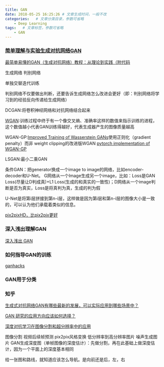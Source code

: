 ```yaml
---
title: GAN
date: 2018-05-25 16:25:26 # 文章生成时间，一般不改
categories:   # 文章分类目录，参数可省略
    - Deep Learning
tags:   # 文章标签，参数可省略
    - GAN
---
```

### [简单理解与实验生成对抗网络GAN](https://blog.csdn.net/on2way/article/details/72773771)
[最简单易懂的GAN（生成对抗网络）教程：从理论到实践（附代码](https://www.leiphone.com/news/201706/ty7H504cn7l6EVLd.html)

生成网络
判别网络

单独交替迭代训练
<!--more-->
判别网络不仅要做出判断，还要告诉生成网络怎么改进会更好（即：判别网络将学习到的经验反向传递给生成网络）

DCGAN:将卷积神经网络和对抗网络结合起来

[WGAN](https://zhuanlan.zhihu.com/p/25071913):训练过程中终于有一个像交叉熵、准确率这样的数值来指示训练的进程，这个数值越小代表GAN训练得越好，代表生成器产生的图像质量越高

WGAN-GP:[Improved Training of Wasserstein GANs](https://arxiv.org/pdf/1704.00028.pdf)使用正则化（gradient penalty）而非 weight clipping的改进版WGAN
[pytorch implementation of WGAN-GP](https://github.com/caogang/wgan-gp)

LSGAN:最小二乘GAN

条件GAN：把generator换成一个image to image的网络，比如encoder-decoder和U-Net。
G网络从一个Image生成另一个image，比如：Loss是GAN Loss(尽量让D判成真)+L1 Loss(生成的和真实的一致性)；D网络从一个image判断是否为真实，Loss是将真判为真，生成的判为假

U-Net是将第i层拼接到第n-i层，这样做是因为第i层和第n-i层的图像大小是一致的，可以认为他们承载着类似的信息。

[pix2pixHD，比pix2pix更好](https://github.com/NVIDIA/pix2pixHD)

### 深入浅出理解GAN
[深入浅出 GAN](http://www.sohu.com/a/143961544_741733)

### 如何指导GAN的训练
[ganhacks](https://github.com/soumith/ganhacks)

### GAN用于分类


### 知乎
[生成式对抗网络GAN有哪些最新的发展，可以实际应用到哪些场景中？](https://www.zhihu.com/question/52602529)

[GAN 研究的应用方向应该如何选择？](https://www.zhihu.com/question/268725048)

[深度对抗学习在图像分割和超分辨率中的应用](https://zhuanlan.zhihu.com/p/25201511)

图像分割
视频后续帧预测
pix2pix风格变换
低分辨率到高分辨率图片
噪声生成图片
GAN生成深度图（单帧图像的深度估计）：先做分割，再在此基础上做深度估计，因为一个平面上的深度基本相同

给一张图和路线，就知道应该怎么导航。是向前还是后，左，右


